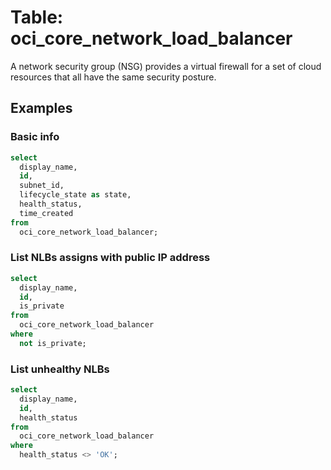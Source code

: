 # Table: oci_core_network_load_balancer

A network security group (NSG) provides a virtual firewall for a set of cloud resources that all have the same security posture.

## Examples

### Basic info

```sql
select
  display_name,
  id,
  subnet_id,
  lifecycle_state as state,
  health_status,
  time_created
from
  oci_core_network_load_balancer;
```


### List NLBs assigns with public IP address

```sql
select
  display_name,
  id,
  is_private
from
  oci_core_network_load_balancer
where
  not is_private;
```


### List unhealthy NLBs

```sql
select
  display_name,
  id,
  health_status
from
  oci_core_network_load_balancer
where
  health_status <> 'OK';
```
